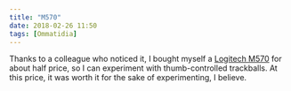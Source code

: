 ```yaml
---
title: "M570"
date: 2018-02-26 11:50
tags: [Ommatidia]
---
```


Thanks to a colleague who noticed it, I bought myself a [Logitech M570][m570] for about half price, so I can experiment with thumb-controlled trackballs. At this price, it was worth it for the sake of experimenting, I believe.

 [m570]: https://www.logitech.com/en-us/product/wireless-trackball-m570
